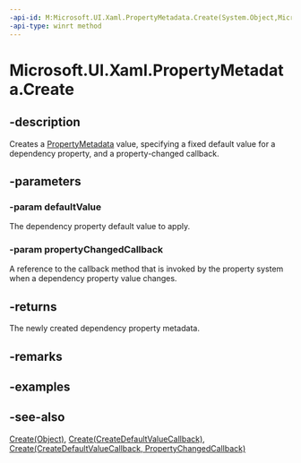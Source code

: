 ```yaml
---
-api-id: M:Microsoft.UI.Xaml.PropertyMetadata.Create(System.Object,Microsoft.UI.Xaml.PropertyChangedCallback)
-api-type: winrt method
---
```


<!-- Method syntax
public Windows.UI.Xaml.PropertyMetadata Create(System.Object defaultValue, Microsoft.UI.Xaml.PropertyChangedCallback propertyChangedCallback)
-->

# Microsoft.UI.Xaml.PropertyMetadata.Create

## -description

Creates a [PropertyMetadata](propertymetadata.md) value, specifying a fixed default value for a dependency property, and a property-changed callback.

## -parameters

### -param defaultValue

The dependency property default value to apply.

### -param propertyChangedCallback

A reference to the callback method that is invoked by the property system when a dependency property value changes.

## -returns

The newly created dependency property metadata.

## -remarks

## -examples

## -see-also

[Create(Object)](propertymetadata_create_1554665429.md), [Create(CreateDefaultValueCallback)](propertymetadata_create_1683336252.md), [Create(CreateDefaultValueCallback, PropertyChangedCallback)](propertymetadata_create_1761436508.md)
